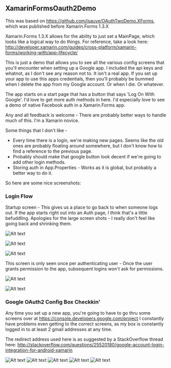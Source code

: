 ## XamarinFormsOauth2Demo

This was based on https://github.com/jsauve/OAuthTwoDemo.XForms, which was published before Xamarin.Forms 1.3.X

Xamarin.Forms 1.3.X allows for the ability to just set a MainPage, which looks like a logical way to do things.  For reference, take a look here: 
http://developer.xamarin.com/guides/cross-platform/xamarin-forms/working-with/app-lifecycle/

This is just a demo that allows you to see all the various config screens that you'll encounter when setting up a Google app.  I included the api keys and whatnot, as I don't see any reason not to.  It isn't a real app.  If you set up your app to use this apps credentials, then you'll probably be bummed when I delete the app from my Google account.  Or when I die.  Or whatever. 

The app starts on a start page that has a button that says 'Log On With Google'.  I'd love to get more auth methods in here.  I'd especially love to see a demo of native Facebook auth in a Xamarin.Forms app. 

Any and all feedback is welcome - There are probably better ways to handle much of this.  I'm a Xamarin novice.

Some things that I don't like - 
- Every time there is a login, we're making new pages.  Seems like the old ones are probably floating around somewhere, but I don't know how to find a reference to the previous page.
- Probably should make that google button look decent if we're going to add other login methods.
- Storing auth in App.Properties - Works as it is global, but probably a better way to do it.

So here are some nice screenshots:

### Login Flow

Startup screen - This gives us a place to go back to when someone logs out.  If the app starts right out into an Auth page, I think that's a little befuddling.  Apologies for the large screen shots - I really don't feel like going back and shrinking them.

![Alt text](/screenshots/StartPage.png?raw=true "StartPage")

![Alt text](/screenshots/Login_AndroidPlayer.png?raw=true "Login_AndroidPlayer")

![Alt text](/screenshots/Login_iOS.png?raw=true "Login_iOS")

This screen is only seen once per authenticating user - Once the user grants permission to the app, subsequent logins won't ask for permissions.

![Alt text](/screenshots/Login_AppPermissions.png?raw=true "Login_AppPermissions")



![Alt text](/screenshots/ProfilePage.png?raw=true "ProfilePage")


### Google OAuth2 Config Box Checkkin'

Any time you set up a new app, you're going to have to go thru some screens over at https://console.developers.google.com/project  I constantly have problems even getting to the correct screens, as my box is constantly logged in to at least 2 gmail addresses at any time.

The redirect address used here is as suggested by a StackOverflow thread here:
http://stackoverflow.com/questions/25520180/google-account-login-integration-for-android-xamarin


![Alt text](/screenshots/Google_CreateNewProject.png?raw=true "Google_CreateNewProject")
![Alt text](/screenshots/Google_ChooseWebApplication.png?raw=true "Google_ChooseWebApplication")
![Alt text](/screenshots/Google_SetRedirectAddress.png?raw=true "Google_SetRedirectAddress")
![Alt text](/screenshots/Google_EnableGooglePlusApi.png?raw=true "Google_EnableGooglePlusApi")
![Alt text](/screenshots/Google_OAuth2Parameters.png?raw=true "Google_OAuth2Parameters")
